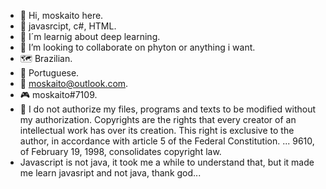 - 👋 Hi, moskaito here.
- 👀 javasrcipt, c#, HTML.
- 🌱 I´m learnig about deep learning.
- 💞️ I’m looking to collaborate on phyton or anything i want.
- 🗺️ Brazilian.
- 🎤 Portuguese.
- 📧 moskaito@outlook.com.
- 🎮 moskaito#7109.
- 📜 I do not authorize my files, programs and texts to be modified without my authorization.
Copyrights are the rights that every creator of an intellectual work has over its creation. This right is exclusive to the author, in accordance with article 5 of the Federal Constitution. ... 9610, of February 19, 1998, consolidates copyright law.
- Javascript is not java, it took me a while to understand that, but it made me learn javasript and not java, thank god...

